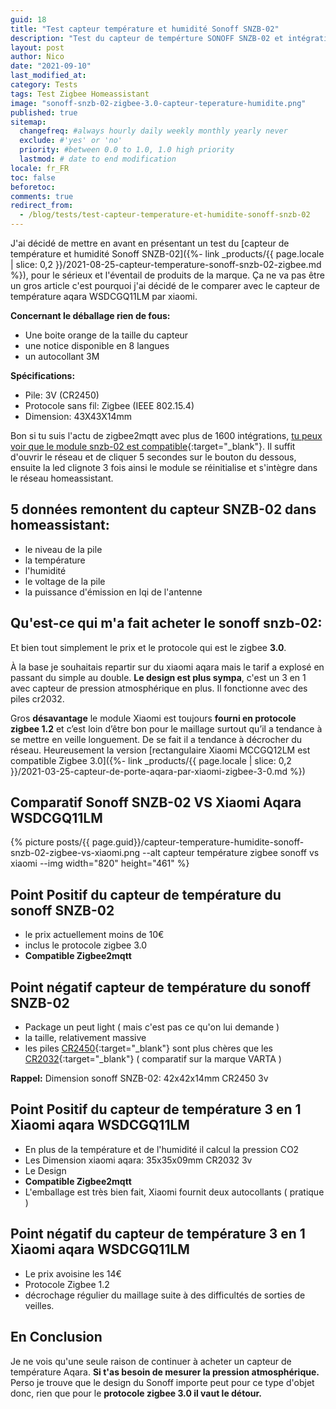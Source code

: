 ```yaml
---
guid: 18
title: "Test capteur température et humidité Sonoff SNZB-02"
description: "Test du capteur de tempérture SONOFF SNZB-02 et intégration dans homeassistant"
layout: post
author: Nico
date: "2021-09-10"
last_modified_at:
category: Tests
tags: Test Zigbee Homeassistant
image: "sonoff-snzb-02-zigbee-3.0-capteur-teperature-humidite.png"
published: true
sitemap:
  changefreq: #always hourly daily weekly monthly yearly never
  exclude: #'yes' or 'no'
  priority: #between 0.0 to 1.0, 1.0 high priority
  lastmod: # date to end modification
locale: fr_FR
toc: false
beforetoc:
comments: true
redirect_from:
  - /blog/tests/test-capteur-temperature-et-humidite-sonoff-snzb-02
---
```

J'ai décidé de mettre en avant en présentant un test du [capteur de température et humidité Sonoff SNZB-02]({%- link _products/{{ page.locale | slice: 0,2 }}/2021-08-25-capteur-temperature-sonoff-snzb-02-zigbee.md %}), pour le sérieux et l'éventail de produits de la marque. Ça ne va pas être un gros article c'est pourquoi j'ai décidé de le comparer avec le capteur de température aqara WSDCGQ11LM par xiaomi.

**Concernant le déballage rien de fous:**

- Une boite orange de la taille du capteur
- une notice disponible en 8 langues
- un autocollant 3M

**Spécifications:**

- Pile: 3V (CR2450)
- Protocole sans fil: Zigbee (IEEE 802.15.4)
- Dimension: 43X43X14mm

Bon si tu suis l'actu de zigbee2mqtt avec plus de 1600 intégrations, [tu peux voir que le module snzb-02 est compatible](https://www.zigbee2mqtt.io/devices/SNZB-02.html){:target="_blank"}. Il suffit d'ouvrir le réseau et de cliquer 5 secondes sur le bouton du dessous, ensuite la led clignote 3 fois ainsi le module se réinitialise et s'intègre dans le réseau homeassistant.

## 5 données remontent du capteur SNZB-02 dans homeassistant:

- le niveau de la pile
- la température
- l'humidité
- le voltage de la pile
- la puissance d'émission en lqi de l'antenne

## Qu'est-ce qui m'a fait acheter le sonoff snzb-02:

Et bien tout simplement le prix et le protocole qui est le zigbee **3.0**.

À la base je souhaitais repartir sur du xiaomi aqara mais le tarif a explosé en passant du simple au double. **Le design est plus sympa**, c'est un 3 en 1 avec capteur de pression atmosphérique en plus. Il fonctionne avec des piles cr2032.

Gros **désavantage** le module Xiaomi est toujours **fourni en protocole zigbee 1.2** et c’est loin d’être bon pour le maillage surtout qu’il a tendance à se mettre en veille longuement. De se fait il a tendance à décrocher du réseau. Heureusement la version [rectangulaire Xiaomi MCCGQ12LM est compatible Zigbee 3.0]({%- link _products/{{ page.locale | slice: 0,2 }}/2021-03-25-capteur-de-porte-aqara-par-xiaomi-zigbee-3-0.md %})

## Comparatif Sonoff SNZB-02 VS Xiaomi Aqara WSDCGQ11LM

{% picture posts/{{ page.guid}}/capteur-temperature-humidite-sonoff-snzb-02-zigbee-vs-xiaomi.png --alt capteur température zigbee sonoff vs xiaomi --img width="820" height="461" %}
## Point Positif du capteur de température du sonoff SNZB-02

- le prix actuellement moins de 10€
- inclus le protocole zigbee 3.0
- **Compatible Zigbee2mqtt**

## Point négatif capteur de température du sonoff SNZB-02

- Package un peut light ( mais c'est pas ce qu'on lui demande )
- la taille, relativement massive
- les piles [CR2450](https://amzn.to/3mGXoJA){:target="_blank"} sont plus chères que les [CR2032](https://amzn.to/2WpZ1QB){:target="_blank"} ( comparatif sur la marque VARTA )

**Rappel:** Dimension sonoff SNZB-02: 42x42x14mm CR2450 3v

## Point Positif du capteur de température 3 en 1 Xiaomi aqara WSDCGQ11LM

- En plus de la température et de l'humidité il calcul la pression CO2
- Les Dimension xiaomi aqara: 35x35x09mm CR2032 3v
- Le Design
- **Compatible Zigbee2mqtt**
- L'emballage est très bien fait, Xiaomi fournit deux autocollants ( pratique )

## Point négatif du capteur de température 3 en 1 Xiaomi aqara WSDCGQ11LM

- Le prix avoisine les 14€
- Protocole Zigbee 1.2
- décrochage régulier du maillage suite à des difficultés de sorties de veilles.

## En Conclusion

Je ne vois qu'une seule raison de continuer à acheter un capteur de température Aqara. **Si t'as besoin de mesurer la pression atmosphérique.** Perso je trouve que le design du Sonoff importe peut pour ce type d'objet donc, rien que pour le **protocole zigbee 3.0 il vaut le détour.**
